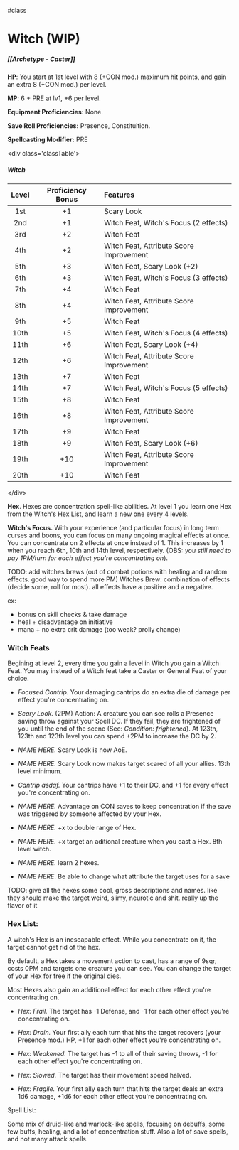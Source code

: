 #class
# Witch (WIP)
##### [[Archetype - Caster]]

**HP**: You start at 1st level with 8 (+CON mod.) maximum hit points, and gain an extra 8 (+CON mod.) per level.

**MP**: 6 + PRE at lv1, +6 per level.

**Equipment Proficiencies:** None.

**Save Roll Proficiencies:** Presence, Constituition.

**Spellcasting Modifier:** PRE

\<div class='classTable'>
##### Witch
| Level | Proficiency Bonus | Features                                |
|:-----:|:-----------------:|:--------------------------------------- |
|  1st  |        +1         | Scary Look                              |
|  2nd  |        +1         | Witch Feat, Witch's Focus (2 effects)   |
|  3rd  |        +2         | Witch Feat                              | 
|  4th  |        +2         | Witch Feat, Attribute Score Improvement |
|  5th  |        +3         | Witch Feat, Scary Look (+2)             |
|  6th  |        +3         | Witch Feat, Witch's Focus (3 effects)   |
|  7th  |        +4         | Witch Feat                              |
|  8th  |        +4         | Witch Feat, Attribute Score Improvement |
|  9th  |        +5         | Witch Feat                              |
| 10th  |        +5         | Witch Feat, Witch's Focus (4 effects)   |
| 11th  |        +6         | Witch Feat, Scary Look (+4)             |
| 12th  |        +6         | Witch Feat, Attribute Score Improvement |
| 13th  |        +7         | Witch Feat                              |
| 14th  |        +7         | Witch Feat, Witch's Focus (5 effects)   |
| 15th  |        +8         | Witch Feat                              |
| 16th  |        +8         | Witch Feat, Attribute Score Improvement |
| 17th  |        +9         | Witch Feat                              |
| 18th  |        +9         | Witch Feat, Scary Look (+6)             |
| 19th  |        +10        | Witch Feat, Attribute Score Improvement |
| 20th  |        +10        | Witch Feat                              |
\</div>

**Hex**. Hexes are concentration spell-like abilities. At level 1 you learn one Hex from the Witch's Hex List, and learn a new one every 4 levels.  

**Witch's Focus.** With your experience (and particular focus) in long term curses and boons, you can focus on many ongoing magical effects at once. You can concentrate on 2 effects at once instead of 1. This increases by 1 when you reach 6th, 10th and 14th level, respectively. (OBS: *you still need to pay 1PM/turn for each effect you're concentrating on*).

TODO: add witches brews (out of combat potions with healing and random effects. good way to spend more PM)
Witches Brew: combination of effects (decide some, roll for most). all effects have a positive and a negative.

ex:
- bonus on skill checks & take damage
- heal + disadvantage on initiative
- mana + no extra crit damage (too weak? prolly change)


### Witch Feats
Begining at level 2, every time you gain a level in Witch you gain a Witch Feat. You may instead of a Witch feat take a Caster or General Feat of your choice.

- *Focused Cantrip*. Your damaging cantrips do an extra die of damage per effect you're concentrating on.

- *Scary Look.* (2PM) Action: A creature you can see rolls a Presence saving throw against your Spell DC. If they fail, they are frightened of you until the end of the scene (See: *Condition: frightened*). At 123th, 123th and 123th level you can spend +2PM to increase the DC by 2.

- *NAME HERE.* Scary Look is now AoE.

- *NAME HERE.* Scary Look now makes target scared of all your allies. 13th level minimum.

- *Cantrip asdaf.* Your cantrips have +1 to their DC, and +1 for every effect you're concentrating on.

- *NAME HERE.* Advantage on CON saves to keep concentration if the save was triggered by someone affected by your Hex.

- *NAME HERE.* +x to double range of Hex.

- *NAME HERE.* +x target an aditional creature when you cast a Hex. 8th level witch.

- *NAME HERE.* learn 2 hexes.

- *NAME HERE*. Be able to change what attribute the target uses for a save


TODO: give all the hexes some cool, gross descriptions and names. like they should make the target weird, slimy, neurotic and shit. really up the flavor of it

### Hex List:
A witch's Hex is an inescapable effect. While you concentrate on it, the target cannot get rid of the hex.
 
By default, a Hex takes a movement action to cast, has a range of 9sqr, costs 0PM and targets one creature you can see. You can change the target of your Hex for free if the original dies.
 
Most Hexes also gain an additional effect for each other effect you're concentrating on.

- *Hex: Frail.* The target has -1 Defense, and -1 for each other effect you're concentrating on.

- *Hex: Drain.* Your first ally each turn that hits the target recovers (your Presence mod.) HP, +1 for each other effect you're concentrating on.

- *Hex: Weakened.* The target has -1 to all of their saving throws, -1 for each other effect you're concentrating on.

- *Hex: Slowed.* The target has their movement speed halved.

- *Hex: Fragile.* Your first ally each turn that hits the target deals an extra 1d6 damage, +1d6 for each other effect you're concentrating on.

Spell List:

Some mix of druid-like and warlock-like spells, focusing on debuffs, some few buffs, healing, and a lot of concentration stuff. Also a lot of save spells, and not many attack spells.
